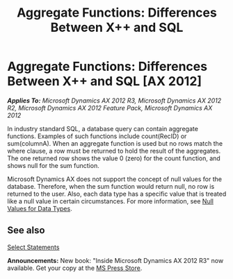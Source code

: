 ﻿---
title: 'Aggregate Functions: Differences Between X++ and SQL'
TOCTitle: 'Aggregate Functions: Differences Between X++ and SQL'
ms:assetid: 85ec9efe-9dbd-4a1e-b399-9cf32104ac2f
ms:mtpsurl: https://msdn.microsoft.com/en-us/library/Aa677419(v=AX.60)
ms:contentKeyID: 35246199
ms.date: 05/18/2015
mtps_version: v=AX.60
---

# Aggregate Functions: Differences Between X++ and SQL [AX 2012]


_**Applies To:** Microsoft Dynamics AX 2012 R3, Microsoft Dynamics AX 2012 R2, Microsoft Dynamics AX 2012 Feature Pack, Microsoft Dynamics AX 2012_

In industry standard SQL, a database query can contain aggregate functions. Examples of such functions include count(RecID) or sum(columnA). When an aggregate function is used but no rows match the where clause, a row must be returned to hold the result of the aggregates. The one returned row shows the value 0 (zero) for the count function, and shows null for the sum function.

Microsoft Dynamics AX does not support the concept of null values for the database. Therefore, when the sum function would return null, no row is returned to the user. Also, each data type has a specific value that is treated like a null value in certain circumstances. For more information, see [Null Values for Data Types](null-values-for-data-types.md).

## See also

[Select Statements](select-statements.md)

  
**Announcements:** New book: "Inside Microsoft Dynamics AX 2012 R3" now available. Get your copy at the [MS Press Store](https://www.microsoftpressstore.com/store/inside-microsoft-dynamics-ax-2012-r3-9780735685109).

